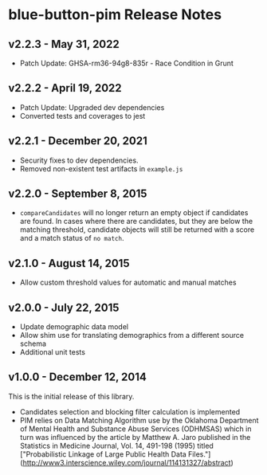 # blue-button-pim Release Notes

## v2.2.3 - May 31, 2022

- Patch Update: GHSA-rm36-94g8-835r - Race Condition in Grunt

## v2.2.2 - April 19, 2022

- Patch Update: Upgraded dev dependencies
- Converted tests and coverages to jest

## v2.2.1 - December 20, 2021

- Security fixes to dev dependencies.
- Removed non-existent test artifacts in `example.js`

## v2.2.0 - September 8, 2015

- `compareCandidates` will no longer return an empty object if candidates are found. In cases where
there are candidates, but they are below the matching threshold, candidate objects will still be
returned with a score and a match status of `no match`.

## v2.1.0 - August 14, 2015

- Allow custom threshold values for automatic and manual matches

## v2.0.0 - July 22, 2015

- Update demographic data model
- Allow shim use for translating demographics from a different source schema
- Additional unit tests

## v1.0.0 - December 12, 2014

This is the initial release of this library.

- Candidates selection and blocking filter calculation is implemented
- PIM relies on  Data Matching Algorithm use by the Oklahoma Department of Mental Health and Substance Abuse Services (ODHMSAS) which in turn was influenced by the article by Matthew A. Jaro published in the Statistics in Medicine Journal, Vol. 14, 491-198 (1995) titled ["Probabilistic Linkage of Large Public Health Data Files."] (http://www3.interscience.wiley.com/journal/114131327/abstract)
